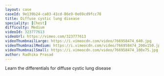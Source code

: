 ```yaml
---
layout: case
caseId: 9e139b24-ca03-41cd-86e9-0e69cd9fcc78
title: Diffuse cystic lung disease
speciality: [Chest]
difficulty: Medium
videoId: 323777613
videoUrl: https://vimeo.com/323777613
videoThumbnailLarge: https://i.vimeocdn.com/video/766958474_640.jpg
videoThumbnailMedium: https://i.vimeocdn.com/video/766958474_200x150.jpg
videoThumbnailSmall: https://i.vimeocdn.com/video/766958474_100x75.jpg
author: Radhika Prasad
---
```


Learn the differentials for diffuse cystic lung disease